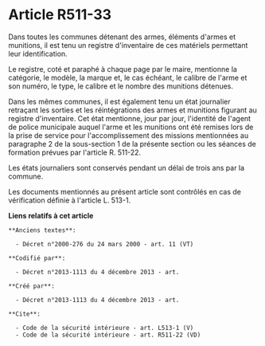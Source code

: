 # Article R511-33

Dans toutes les communes détenant des armes, éléments d'armes et munitions, il est tenu un registre d'inventaire de ces
matériels permettant leur identification. 

Le registre, coté et paraphé à chaque page par le maire, mentionne la catégorie, le modèle, la marque et, le cas échéant, le
calibre de l'arme et son numéro, le type, le calibre et le nombre des munitions détenues. 

Dans les mêmes communes, il est également tenu un état journalier retraçant les sorties et les réintégrations des armes et
munitions figurant au registre d'inventaire. Cet état mentionne, jour par jour, l'identité de l'agent de police municipale
auquel l'arme et les munitions ont été remises lors de la prise de service pour l'accomplissement des missions mentionnées au
paragraphe 2 de la sous-section 1 de la présente section ou les séances de formation prévues par l'article R. 511-22. 

Les états journaliers sont conservés pendant un délai de trois ans par la commune. 

Les documents mentionnés au présent article sont contrôlés en cas de vérification définie à l'article L. 513-1.

**Liens relatifs à cet article**

	**Anciens textes**:

	  - Décret n°2000-276 du 24 mars 2000 - art. 11 (VT)

	**Codifié par**:

	  - Décret n°2013-1113 du 4 décembre 2013 - art.

	**Créé par**:

	  - Décret n°2013-1113 du 4 décembre 2013 - art.

	**Cite**:

	  - Code de la sécurité intérieure - art. L513-1 (V)
	  - Code de la sécurité intérieure - art. R511-22 (VD)
